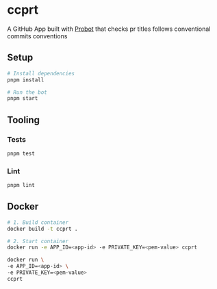 # ccprt

A GitHub App built with [Probot](https://github.com/probot/probot) that checks pr titles follows conventional commits conventions

## Setup

```sh
# Install dependencies
pnpm install

# Run the bot
pnpm start
```

## Tooling

### Tests

```sh
pnpm test
```

### Lint

```sh
pnpm lint
```

## Docker

```sh
# 1. Build container
docker build -t ccprt .

# 2. Start container
docker run -e APP_ID=<app-id> -e PRIVATE_KEY=<pem-value> ccprt

docker run \
-e APP_ID=<app-id> \
-e PRIVATE_KEY=<pem-value>
ccprt
```
